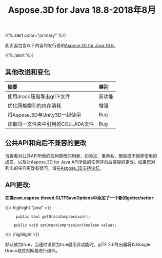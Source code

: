 ﻿---
title: Aspose.3D for Java 18.8-2018年8月
type: docs
weight: 50
url: /zh/java/aspose-3d-for-java-18-8-august-2018/
---
{{% alert color="primary" %}} 

此页面包含以下内容的发行说明[Aspose.3D for Java 18.8](https://repository.aspose.com/repo/com/aspose/aspose-3d/18.8/)。

{{% /alert %}} 
## **其他改进和变化**

|**摘要**|**类别**|
|:- |:- |
|使用draco压缩导出glTF文件|新功能|
|优化网格索引的内存消耗|增强|
|将Aspose.3D与Unity3D一起使用|Bug|
|读取同一文件夹中引用的COLLADA文件|Bug|

## **公共API和向后不兼容的更改**

请查看对公共API所做的任何更改的列表，如添加、重命名、删除或不推荐使用的成员，以及对Aspose.3D for Java API所做的任何非向后兼容的更改。如果您对列出的任何更改有疑问，请在[Aspose.3D支持论坛](https://forum.aspose.com/c/3d)。

## **API更改:**

**在类com.aspose.threed.GLTFSaveOptions中添加了一个新的getter/setter:**

{{< highlight "java" >}}

         public bool getDracoCompression();

        public void setDracoCompression(boolean value);

{{< /highlight >}}

默认值为true，当通过设置为true启用此功能时，glTF 2.0导出器将以Google Draco格式对网格进行编码。
